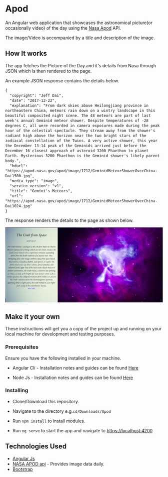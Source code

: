 # Apod

An Angular web application that showcases the astronomical picture(or occasionally video) of the day using the [Nasa Apod](https://api.nasa.gov/api.html#apod) API.

The image/Video is accompanied by a title and description of the image.

## How It works


The app fetches the Picture of the Day and it's details from Nasa through JSON which is then rendered to the page.

An example JSON response contains the details below.

```
{
  "copyright": "Jeff Dai", 
  "date": "2017-12-22", 
  "explanation": "From dark skies above Heilongjiang province in northeastern China, meteors rain down on a wintry landscape in this beautiful composited night scene. The 48 meteors are part of last week's annual Geminid meteor shower. Despite temperatures of -28 degrees C, all were recorded in camera exposures made during the peak hour of the celestial spectacle. They stream away from the shower's radiant high above the horizon near the two bright stars of the zodiacal constellation of the Twins. A very active shower, this year the December 13-14 peak of the Geminids arrived just before the December 16 closest approach of asteroid 3200 Phaethon to planet Earth. Mysterious 3200 Phaethon is the Geminid shower's likely parent body.", 
  "hdurl": "https://apod.nasa.gov/apod/image/1712/GeminidMeteorShowerOverChina-Dai1500.jpg", 
  "media_type": "image", 
  "service_version": "v1", 
  "title": "Gemini's Meteors", 
  "url": "https://apod.nasa.gov/apod/image/1712/GeminidMeteorShowerOverChina-Dai1024.jpg"
}

```
The response renders the details to the page as shown below.

![Site Image](./src/assets/site.png)

## Make it your own

These instructions will get you a copy of the project up and running on your local machine for development and testing purposes.

### Prerequisites

Ensure you have the following installed in your machine.

* Angular Cli - Installation notes and guides can be found [Here](https://cli.angular.io/)

* Node Js - Installation notes and guides can be found [Here](https://nodejs.org/en/)

### Installing

* Clone/Download this repository.

* Navigate to the directory e.g.```cd/Downloads/Apod```

* Run ```npm install``` to install modules.


* Run ```ng serve``` to start the app and navigate to [https://localhost:4200]()

## Technologies Used

* [Angular Js](https://angular.io/)
* [NASA APOD api](https://github.com/nasa/apod-api) - Provides image data daily.
* [Bootstrap](https://getbootstrap.com/)
